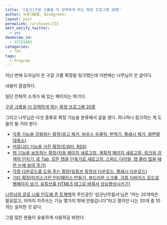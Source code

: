 ```yaml
---
title: '[링크]구글 크롬을 더 강력하게 하는 확장 프로그램 20종'
author: 녹풍(綠風, Windgreen)
layout: post
permalink: /archives/215
aktt_notify_twitter:
  - yes
daumview_id:
  - 37151883
categories:
  - 기타
tags:
  - Program
---
```

지난 번에 도아님이 쓴 구글 크롬 확장을 링크했는데 이번에는 나무님이 쓴 글이다.

내용이 깔끔하다.

일단 전체적 소개가 돼 있는 페이지는 여기다.

<a target="_blank" href="http://studioxga.net/1258">구글 크롬을 더 강력하게 하는 확장 프로그램 20종</a>

그리고 나무님은 다섯 종류로 확장 기능을 분류해서 글을 썼다. 하나하나 링크하는 게 도움이 될 거라 본다.

*   <a href="http://studioxga.net/1251" target="">각종 기능을 강화하는 확장(광고 제거, 마우스 우클릭, 번역기, 플래시 제거, 화면확대축소)</a> 
*   <a href="http://studioxga.net/1252" target="">커뮤니티 기능을 가진 확장(트위터, RSS)</a> 
*   <a href="http://studioxga.net/1253" target="">탭 기능을 보조하는 확장(자동 페이지 새로고침, 계획적 페이지 새로고침, 링크와 검색어 던지기, IE Tab, 모든 탭을 단축기로 새로고침, 스피드 다이얼, 탭 졸라 많을 때 한 눈에 보여 주기)</a> 
*   <a href="http://studioxga.net/1254" target="">각종 다운로드를 도와 주는 확장(유튜브 동영상 다운로드, 플래시 다운로드)<br /></a>
*   <a href="http://studioxga.net/1255" target="">기타 확장(터치스크린 인터페이스 만들기, 부드러운 스크롤, 각종 디바이스 모드로 웹페이지 보기, 유튜브를 HTML5 태그로 바꿔서 성능향상시키기)</a>

<a target="_blank" href="http://sapkunnanmu.textcube.com/39">나무님의 글로 나를 인도해 준 트랙백</a>의 주인공인 &#8216;삽군난무붑샤&#8217;님은 &#8220;저는 20개씩은 필요없고, 어차피 자주쓰는 기능 몇가지 밖에 안쓸겁니다&#8221;라고 했지만 나는 20개 중 10개는 설치한 것 같다.

그럼 많은 분들이 유용하게 사용하길 바란다.